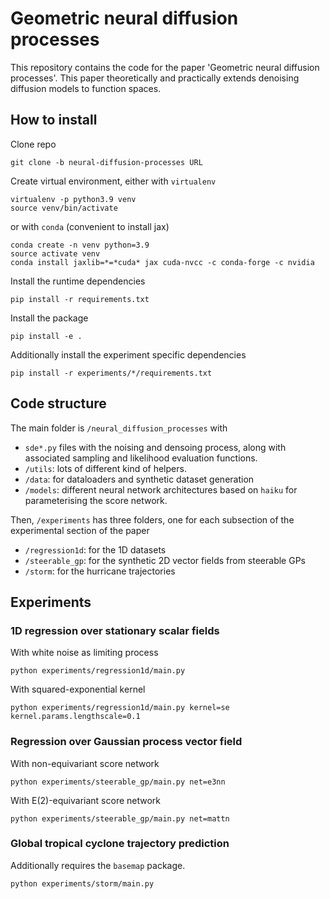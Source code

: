 # Geometric neural diffusion processes

This repository contains the code for the paper 'Geometric neural diffusion processes'.
This paper theoretically and practically extends denoising diffusion models to function spaces.

## How to install

Clone repo
```
git clone -b neural-diffusion-processes URL
```

Create virtual environment, either with `virtualenv`
```
virtualenv -p python3.9 venv
source venv/bin/activate
```

or with `conda` (convenient to install jax)
```
conda create -n venv python=3.9
source activate venv
conda install jaxlib=*=*cuda* jax cuda-nvcc -c conda-forge -c nvidia
```

Install the runtime dependencies
```
pip install -r requirements.txt
```

Install the package
```
pip install -e .
```

Additionally install the experiment specific dependencies
```
pip install -r experiments/*/requirements.txt
```

## Code structure

The main folder is `/neural_diffusion_processes` with
- `sde*.py` files with the noising and densoing process, along with associated sampling and likelihood evaluation functions.
- `/utils`: lots of different kind of helpers.
- `/data`: for dataloaders and synthetic dataset generation
- `/models`: different neural network architectures based on `haiku` for parameterising the score network.

Then, `/experiments` has three folders, one for each subsection of the experimental section of the paper
- `/regression1d`: for the 1D datasets
- `/steerable_gp`: for the synthetic 2D vector fields from steerable GPs
- `/storm`: for the hurricane trajectories

## Experiments

### 1D regression over stationary scalar fields
With white noise as limiting process
```
python experiments/regression1d/main.py
```
With squared-exponential kernel
```
python experiments/regression1d/main.py kernel=se kernel.params.lengthscale=0.1
```

### Regression over Gaussian process vector field
With non-equivariant score network
```
python experiments/steerable_gp/main.py net=e3nn
```
With E(2)-equivariant score network
```
python experiments/steerable_gp/main.py net=mattn
```

### Global tropical cyclone trajectory prediction
Additionally requires the `basemap` package.
```
python experiments/storm/main.py
```

